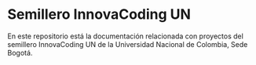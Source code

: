 # Semillero InnovaCoding UN
En este repositorio está la documentación relacionada con proyectos del semillero InnovaCoding UN de la Universidad Nacional de Colombia, Sede Bogotá.
